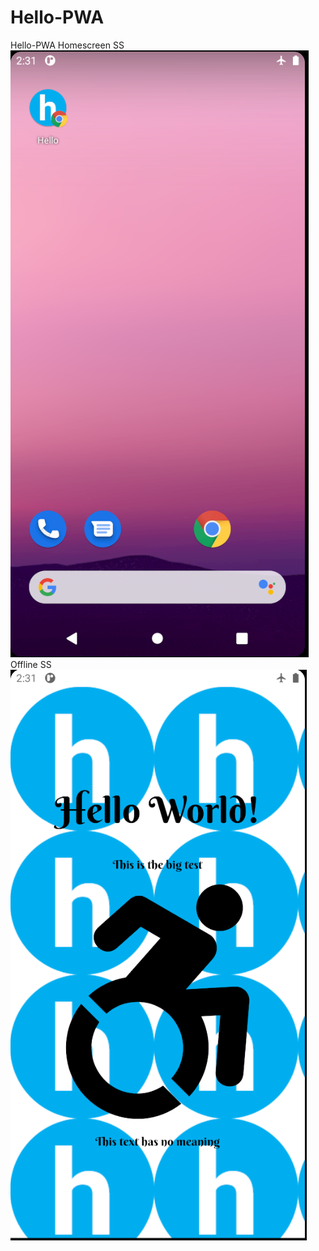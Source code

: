 # Hello-PWA
Hello-PWA
Homescreen SS
![alt text](https://github.com/BlazerKarhu/Hello-PWA/blob/master/SS/Homescreen.png?raw=true)  
Offline SS
![alt text](https://github.com/BlazerKarhu/Hello-PWA/blob/master/SS/Offline.png?raw=true)  
